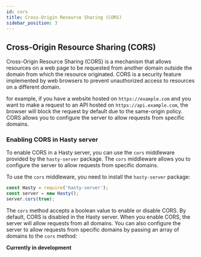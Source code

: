 ```yaml
---
id: cors
title: Cross-Origin Resource Sharing (CORS)
sidebar_position: 3
---
```


## Cross-Origin Resource Sharing (CORS)

Cross-Origin Resource Sharing (CORS) is a mechanism that allows resources on a web page to be requested from another domain outside the domain from which the resource originated. CORS is a security feature implemented by web browsers to prevent unauthorized access to resources on a different domain.

for example, if you have a website hosted on `https://example.com` and you want to make a request to an API hosted on `https://api.example.com`, the browser will block the request by default due to the same-origin policy. CORS allows you to configure the server to allow requests from specific domains.

### Enabling CORS in Hasty server
 
To enable CORS in a Hasty server, you can use the `cors` middleware provided by the `hasty-server` package. The `cors` middleware allows you to configure the server to allow requests from specific domains.

To use the `cors` middleware, you need to install the `hasty-server` package:

```js title="Enable CORS in Hasty server"
const Hasty = require('hasty-server');
const server = new Hasty();
server.cors(true);
```

The `cors` method accepts a boolean value to enable or disable CORS. By default, CORS is disabled in the Hasty server. When you enable CORS, the server will allow requests from all domains. You can also configure the server to allow requests from specific domains by passing an array of domains to the `cors` method:

**Currently in development**
